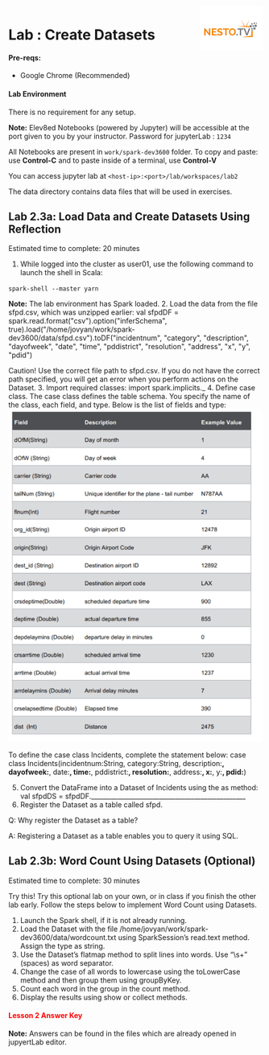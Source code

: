 <img align="right" src="../logo-small.png">

# Lab : Create Datasets

#### Pre-reqs:
- Google Chrome (Recommended)

#### Lab Environment
There is no requirement for any setup.

**Note:** Elev8ed Notebooks (powered by Jupyter) will be accessible at the port given to you by your instructor. Password for jupyterLab : `1234`

All Notebooks are present in `work/spark-dev3600` folder. To copy and paste: use **Control-C** and to paste inside of a terminal, use **Control-V**

You can access jupyter lab at `<host-ip>:<port>/lab/workspaces/lab2`

The data directory contains data files that will be used in exercises.

## Lab 2.3a: Load Data and Create Datasets Using Reflection
Estimated time to complete: 20 minutes

1. While logged into the cluster as user01, use the following command to launch the shell in Scala:

`spark-shell --master yarn`

**Note:** The lab environment has Spark loaded.
2. Load the data from the file sfpd.csv, which was unzipped earlier:
val sfpdDF = spark.read.format("csv").option("inferSchema",
true).load("/home/jovyan/work/spark-dev3600/data/sfpd.csv").toDF("incidentnum",
"category", "description", "dayofweek", "date", "time",
"pddistrict", "resolution", "address", "x", "y", "pdid")

Caution! Use the correct file path to sfpd.csv. If you do not have the correct path
specified, you will get an error when you perform actions on the Dataset.
3. Import required classes:
import spark.implicits._
4. Define case class. The case class defines the table schema. You specify the name of the class,
each field, and type. Below is the list of fields and type:
![](../images/19.png)

To define the case class Incidents, complete the statement below:
case class Incidents(incidentnum:String, category:String,
description:__________, dayofweek:__________, date:__________,
time:__________, pddistrict:__________, resolution:__________,
address:__________, x:__________, y:__________, pdid:__________)

5. Convert the DataFrame into a Dataset of Incidents using the as method:
val sfpdDS = sfpdDF.________________________________________________
6. Register the Dataset as a table called sfpd.

Q: Why register the Dataset as a table?

A: Registering a Dataset as a table enables you to query it using SQL.

## Lab 2.3b: Word Count Using Datasets (Optional)

Estimated time to complete: 30 minutes

Try this! Try this optional lab on your own, or in class if you finish the other lab early. Follow
the steps below to implement Word Count using Datasets.

1. Launch the Spark shell, if it is not already running.
2. Load the Dataset with the file /home/jovyan/work/spark-dev3600/data/wordcount.txt using SparkSession’s
read.text method. Assign the type as string.
3. Use the Dataset’s flatmap method to split lines into words. Use “\\s+” (spaces) as word
separator.
4. Change the case of all words to lowercase using the toLowerCase method and then group them
using groupByKey.
5. Count each word in the group in the count method.
6. Display the results using show or collect methods.

<h4><span style="color:red;">Lesson 2 Answer Key</span></h4>

**Note:** Answers can be found in the files which are already opened in jupyertLab editor.
